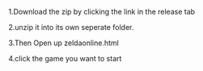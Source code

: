 1.Download the zip by clicking the link in the release tab

2.unzip it into its own seperate folder.

3.Then Open up zeldaonline.html

4.click the game you want to start

